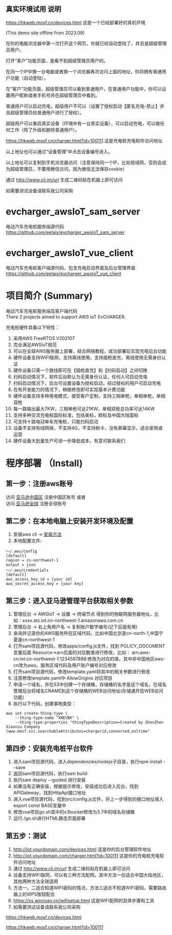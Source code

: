 ## 真实环境试用 说明

https://hkweb.mosf.cn/devices.html 这是一个已经部署好的真机环境 

(This demo site offline from 2023.09)

在你的电脑浏览器中第一次打开这个网页，你就已经自动登陆了，并且是超级管理员用户。

打开“客户”功能页面，是看不到超级管理员用户的。 

在同一个IP中换一台电脑或者换一个浏览器再次访问上面的地址，你将拥有普通用户功能（自动登陆），

在“客户”功能页面，超级管理员可以看到普通用户，在普通用户功能中，你可以设置用户昵称或者手机号并在超级管理页中看到。

普通用户可以启动充电，超级用户不可以（设置了授权启动【匿名充电-禁止】并且超级管理员给普通用户进行了授权）。

超级用户可以重启真实设备（环境中有一台真实设备），可以启动充电，可以做任何工作（除了升级和删除普通用户）。

https://hkweb.mosf.cn/charger.html?id=100111 这是充电桩充电软件访问地址 

以上地址也可以通过“设备管理”中点击设备编号进入。

以上地址可以复制到手机浏览器访问（注意保持同一个IP，比如局域网，否则会成为超级管理员，不要用微信访问，因为微信无法保存cookie）

通过 http://www.cli.im/url 生成二维码贴在机器上即可访问

如需要测试设备请联系我公司采购

# evcharger_awsIoT_sam_server
电动汽车充电桩服务端源代码  
https://github.com/eelaix/evcharger_awsIoT_sam_server

# evcharger_awsIoT_vue_client
电动汽车充电桩客户端源代码，包含充电启动界面及后台管理界面  
https://github.com/eelaix/evcharger_awsIoT_vue_client

# 项目简介 (Summary)

电动汽车充电桩服务端及客户端代码  
There 2 projects aimed to support AWS IoT EvCHARGER.

充电桩硬件具备以下特性：
1. 采用AWS FreeRTOS V202107
2. 完全满足AWSIoT规范
3. 可以在全球AWS服务器上部署，结合网络教程，成功部署后实现充电后台功能
4. 硬件设备支持WIFI联网，支持离线使用，支持插枪直充，离线使用无需身份认证
5. 硬件设备只需一个跳线即可在【插枪直充】和【扫码启动】之间切换
6. 扫码启动情况下，软件后台默认为无需身份认证，任何人可启动充电
7. 扫码启动情况下，后台可设置设备为授权启动，经过授权的用户可启动充电
8. 在有开发能力的情况下，稍做修改即可实现基本计费功能
9. 硬件设备支持多种用电模式，接受客户定制，支持三相单枪，单相单枪，单相双枪
10. 每一路输出最大7KW，三相单枪可达21KW，单相双枪总功率可达14KW
11. 支持多种交流充电桩国际标准，包括美标，欧标及中国大陆国标
12. 可支持十路电动单车充电桩，只能扫码启动
13. 设备不支持有线网络，不支持4G，不支持刷卡，没有屏幕显示，适合家用或运营
14. 硬件设备大批量生产可进一步降低成本，有意可联系我们

# 程序部署 （Install)

## 第一步：注册aws账号

访问 [亚马逊中国区](https://www.amazonaws.cn/) 注册中国区账号  或者  
访问 [亚马逊全球](https://aws.amazon.com/)   注册全球账号

## 第二步：在本地电脑上安装开发环境及配置

1. 安装aws cli -> [安装方法](https://aws.amazon.com/cn/cli/)
2. 本地配置文件:
```
～/.aws/config
[default]
region = cn-northwest-1
output = json
～/.aws/credentials
[default]
aws_access_key_id = [your id]
aws_secret_access_key = [your key]
```

## 第三步：进入亚马逊管理平台获取相关参数

1. 管理后台 -> AWSIoT -> 设置 -> 终端节点 得到你的物联网服务器地址，比如：xxxx.ats.iot.cn-northwest-1.amazonaws.com.cn
2. 管理后台 -> 右上角用户名 -> 复制账户数字编号(记下后面有用)
3. 查询并记录你的AWS服务所在区域代码，比如中国北京是cn-north-1,中国宁夏是cn-northwest-1
4. 打开sam项目源代码，修改apps/config.js文件，找到 POLICY_DOCUMENT 变量后面 Resource->arn后面的对应数值进行修改，比如：
arn:aws-cn:iot:cn-northwest-1:1234567888:修改为对应的值，其中非中国地区aws-cn改为aws，服务区域代码及用户账户编号对应修改
5. 打开sam项目源代码，修改template.yaml将其中的相关参数进行修改
6. 注意修改template.yaml中 AllowOrigins 对应项目
7. 申请一个域名，并在S3中创建一个存储桶，存储桶的名字是这个域名，在域名管理后台将域名CNAME到这个存储桶的WEB访问地址(存储通开启WEB访问功能)
8. 执行以下代码，创建事物类型：
```
aws iot create-thing-type \
    --thing-type-name "XNEVBK" \
    --thing-type-properties "thingTypeDescription=Created by ShenZhen Xiaoniu Company (www.mosf.cn),searchableAttributes=chargerid,connected,onltime"
```

## 第四步：安装充电桩平台软件

1. 进入sam项目源代码，进入dependencies/nodejs子目录，执行npm install --save
2. 返回sam项目源代码，执行sam build
3. 执行sam deploy --guided 进行安装
4. 如果没有正确安装，根据提示修改，安装成功后进入后台，找到APIGateway，找到HttpApi接口地址
5. 进入vue项目源代码，找到src/config.js文件，将上一步得到的接口地址填入export const BASE变量中
6. 修改vue项目go.sh其中的s3bucket修改为3.7中的域名存储桶
7. 运行./go.sh进行HTML静态页面部署

## 第五步：测试

1. http://iot.yourdomain.com/devices.html 这是你的后台管理软件地址
2. http://iot.yourdomain.com/charger.html?id=100111 这是你的充电桩充电软件访问地址
3. 通过 http://www.cli.im/url 生成二维码贴在机器上即可访问
4. 设备支持WIFI联网，可以有三种方法配网，其中方法一仅适合中国大陆地区，其他两种方法全球适用
5. 方法一，二适合知道WIFI密码的情况，方法三适合不知道WIFI密码，需要路由器上的WPS按钮配合
6. https://xs.woniuev.cn/wifisetup.html 这是WIFI配网的具体步骤和工具
7. 如需要测试设备请联系我公司采购

 https://hkweb.mosf.cn/devices.html 
 
 https://hkweb.mosf.cn/charger.html?id=100111 

